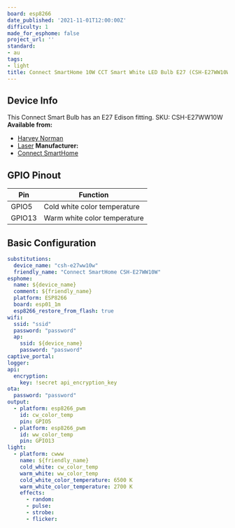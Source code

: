 ```yaml
---
board: esp8266
date_published: '2021-11-01T12:00:00Z'
difficulty: 1
made_for_esphome: false
project_url: ''
standard:
- au
tags:
- light
title: Connect SmartHome 10W CCT Smart White LED Bulb E27 (CSH-E27WW10W)
---
```


## Device Info

This Connect Smart Bulb has an E27 Edison fitting.
SKU: CSH-E27WW10W
**Available from:**
- [Harvey Norman](https://www.harveynorman.com.au/)
- [Laser](https://www.laserco.com.au/)
**Manufacturer:**
- [Connect SmartHome](https://connectsmarthome.com.au/product/connect-10w-smart-white-bulb-e27/)

## GPIO Pinout

| Pin    | Function                     |
| ------ | ---------------------------- |
| GPIO5  | Cold white color temperature |
| GPIO13 | Warm white color temperature |

## Basic Configuration

```yaml
substitutions:
  device_name: "csh-e27ww10w"
  friendly_name: "Connect SmartHome CSH-E27WW10W"
esphome:
  name: ${device_name}
  comment: ${friendly_name}
  platform: ESP8266
  board: esp01_1m
  esp8266_restore_from_flash: true
wifi:
  ssid: "ssid"
  password: "password"
  ap:
    ssid: ${device_name}
    password: "password"
captive_portal:
logger:
api:
  encryption:
    key: !secret api_encryption_key
ota:
  password: "password"
output:
  - platform: esp8266_pwm
    id: cw_color_temp
    pin: GPIO5
  - platform: esp8266_pwm
    id: ww_color_temp
    pin: GPIO13
light:
  - platform: cwww
    name: ${friendly_name}
    cold_white: cw_color_temp
    warm_white: ww_color_temp
    cold_white_color_temperature: 6500 K
    warm_white_color_temperature: 2700 K
    effects:
      - random:
      - pulse:
      - strobe:
      - flicker:
```